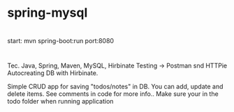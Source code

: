# spring-mysql
#

start: mvn spring-boot:run
port:8080
#
Tec.
Java, Spring, Maven, MySQL, Hirbinate
Testing -> Postman snd HTTPie
Autocreating DB with Hirbinate.

Simple CRUD app for saving "todos/notes" in DB.
You can add, update and delete items.
See comments in code for more info..
Make sure your in the todo folder when running application


